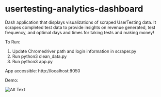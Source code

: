 # usertesting-analytics-dashboard
Dash application that displays visualizations of scraped UserTesting data. It scrapes completed test data to provide insights on revenue generated, test frequency, and optimal days and times for taking tests and making money!

To Run:
1) Update Chromedriver path and login information in scraper.py
2) Run python3 clean_data.py
3) Run python3 app.py

App accessible: http://localhost:8050

Demo:

![Alt Text](https://im2.ezgif.com/tmp/ezgif-2-6c018adecc.gif)



